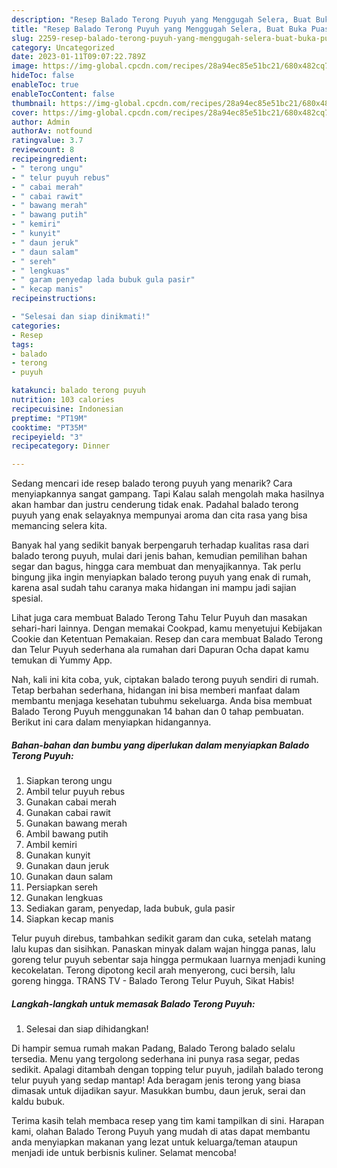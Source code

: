 ```yaml
---
description: "Resep Balado Terong Puyuh yang Menggugah Selera, Buat Buka Puasa Lezat"
title: "Resep Balado Terong Puyuh yang Menggugah Selera, Buat Buka Puasa Lezat"
slug: 2259-resep-balado-terong-puyuh-yang-menggugah-selera-buat-buka-puasa-lezat
category: Uncategorized
date: 2023-01-11T09:07:22.789Z
image: https://img-global.cpcdn.com/recipes/28a94ec85e51bc21/680x482cq70/balado-terong-puyuh-foto-resep-utama.jpg
hideToc: false
enableToc: true
enableTocContent: false
thumbnail: https://img-global.cpcdn.com/recipes/28a94ec85e51bc21/680x482cq70/balado-terong-puyuh-foto-resep-utama.jpg
cover: https://img-global.cpcdn.com/recipes/28a94ec85e51bc21/680x482cq70/balado-terong-puyuh-foto-resep-utama.jpg
author: Admin
authorAv: notfound
ratingvalue: 3.7
reviewcount: 8
recipeingredient:
- " terong ungu"
- " telur puyuh rebus"
- " cabai merah"
- " cabai rawit"
- " bawang merah"
- " bawang putih"
- " kemiri"
- " kunyit"
- " daun jeruk"
- " daun salam"
- " sereh"
- " lengkuas"
- " garam penyedap lada bubuk gula pasir"
- " kecap manis"
recipeinstructions:

- "Selesai dan siap dinikmati!"
categories:
- Resep
tags:
- balado
- terong
- puyuh

katakunci: balado terong puyuh 
nutrition: 103 calories
recipecuisine: Indonesian
preptime: "PT19M"
cooktime: "PT35M"
recipeyield: "3"
recipecategory: Dinner

---
```



Sedang mencari ide resep balado terong puyuh yang menarik? Cara menyiapkannya sangat gampang. Tapi Kalau salah mengolah maka hasilnya akan hambar dan justru cenderung tidak enak. Padahal balado terong puyuh yang enak selayaknya mempunyai aroma dan cita rasa yang bisa memancing selera kita.


Banyak hal yang sedikit banyak berpengaruh terhadap kualitas rasa dari balado terong puyuh, mulai dari jenis bahan, kemudian pemilihan bahan segar dan bagus, hingga cara membuat dan menyajikannya. Tak perlu bingung jika ingin menyiapkan balado terong puyuh yang enak di rumah, karena asal sudah tahu caranya maka hidangan ini mampu jadi sajian spesial.

Lihat juga cara membuat Balado Terong Tahu Telur Puyuh dan masakan sehari-hari lainnya. Dengan memakai Cookpad, kamu menyetujui Kebijakan Cookie dan Ketentuan Pemakaian. Resep dan cara membuat Balado Terong dan Telur Puyuh sederhana ala rumahan dari Dapuran Ocha dapat kamu temukan di Yummy App.


Nah, kali ini kita coba, yuk, ciptakan balado terong puyuh sendiri di rumah. Tetap berbahan sederhana, hidangan ini bisa memberi manfaat dalam membantu menjaga kesehatan tubuhmu sekeluarga. Anda bisa membuat Balado Terong Puyuh menggunakan 14 bahan dan 0 tahap pembuatan. Berikut ini cara dalam menyiapkan hidangannya.

<!--inarticleads1-->

##### Bahan-bahan dan bumbu yang diperlukan dalam menyiapkan Balado Terong Puyuh:

1. Siapkan  terong ungu
1. Ambil  telur puyuh rebus
1. Gunakan  cabai merah
1. Gunakan  cabai rawit
1. Gunakan  bawang merah
1. Ambil  bawang putih
1. Ambil  kemiri
1. Gunakan  kunyit
1. Gunakan  daun jeruk
1. Gunakan  daun salam
1. Persiapkan  sereh
1. Gunakan  lengkuas
1. Sediakan  garam, penyedap, lada bubuk, gula pasir
1. Siapkan  kecap manis


Telur puyuh direbus, tambahkan sedikit garam dan cuka, setelah matang lalu kupas dan sisihkan. Panaskan minyak dalam wajan hingga panas, lalu goreng telur puyuh sebentar saja hingga permukaan luarnya menjadi kuning kecokelatan. Terong dipotong kecil arah menyerong, cuci bersih, lalu goreng hingga. TRANS TV - Balado Terong Telur Puyuh, Sikat Habis! 

<!--inarticleads2-->

##### Langkah-langkah untuk memasak Balado Terong Puyuh:


1. Selesai dan siap dihidangkan!

Di hampir semua rumah makan Padang, Balado Terong balado selalu tersedia. Menu yang tergolong sederhana ini punya rasa segar, pedas sedikit. Apalagi ditambah dengan topping telur puyuh, jadilah balado terong telur puyuh yang sedap mantap! Ada beragam jenis terong yang biasa dimasak untuk dijadikan sayur. Masukkan bumbu, daun jeruk, serai dan kaldu bubuk. 

Terima kasih telah membaca resep yang tim kami tampilkan di sini. Harapan kami, olahan Balado Terong Puyuh yang mudah di atas dapat membantu anda menyiapkan makanan yang lezat untuk keluarga/teman ataupun menjadi ide untuk berbisnis kuliner. Selamat mencoba!
